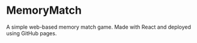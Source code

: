 # MemoryMatch
A simple web-based memory match game. 
Made with React and deployed using GitHub pages. 
